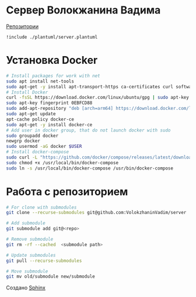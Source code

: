 # Сервер Волокжанина Вадима
[Репозитории](https://github.com/VolokzhaninVadim/server/tree/main/repos)
```{uml}
!include ./plantuml/server.plantuml
```
# Установка Docker
```bash
# Install packages for work with net
sudo apt install net-tools
sudo apt-get -y install apt-transport-https ca-certificates curl software-properties-common
# Install Docker
curl -fsSL https://download.docker.com/linux/ubuntu/gpg | sudo apt-key add -
sudo apt-key fingerprint 0EBFCD88
sudo add-apt-repository "deb [arch=arm64] https://download.docker.com/linux/ubuntu $(lsb_release -cs) stable"
sudo apt-get update
apt-cache policy docker-ce
sudo apt-get -y install docker-ce
# Add user in docker group, that do not launch docker with sudo
sudo groupadd docker
newgrp docker
sudo usermod -aG docker $USER
# Install docker-compose
sudo curl -L "https://github.com/docker/compose/releases/latest/download/docker-compose-$(uname -s)-$(uname -m)" -o /usr/local/bin/docker-compose
sudo chmod +x /usr/local/bin/docker-compose
sudo ln -s /usr/local/bin/docker-compose /usr/bin/docker-compose
```

# Работа с репозиторием
```bash
# For clone with submodules
git clone --recurse-submodules git@github.com:VolokzhaninVadim/server

# Add submodule
git submodule add git@<repo>

# Remove submodule
git rm -rf --cached  <submodule path>

# Update submodules
git pull --recurse-submodules

# Move submodule
git mv old/submodule new/submodule
```

Создано [Sphinx](https://github.com/sphinx-doc/sphinx)
